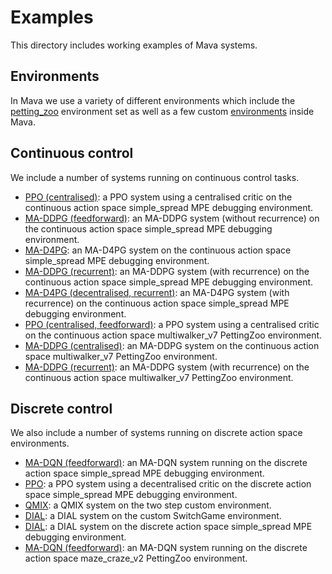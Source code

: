 # Examples
This directory includes working examples of Mava systems.

## Environments

In Mava we use a variety of different environments which include the
[petting_zoo] environment set as well as a few custom [environments](utils/debugging) inside Mava.

## Continuous control
We include a number of systems running on continuous control tasks.

-   [PPO (centralised)](debugging_envs/run_centralised_feedforward_mappo.py):
    a PPO system using a centralised critic on the continuous action space simple_spread MPE debugging environment.
-   [MA-DDPG (feedforward)](debugging_envs/run_feedforward_maddpg.py):
    an MA-DDPG system (without recurrence) on the continuous action space simple_spread MPE debugging environment.
-   [MA-D4PG](debugging_envs/run_feedforward_mad4pg.py):
    an MA-D4PG system on the continuous action space simple_spread MPE debugging environment.
-   [MA-DDPG (recurrent)](debugging_envs/run_recurrent_maddpg.py):
    an MA-DDPG system (with recurrence) on the continuous action space simple_spread MPE debugging environment.
-   [MA-D4PG (decentralised, recurrent)](debugging_envs/run_decentralised_recurrent_mad4pg.py):
    an MA-D4PG system (with recurrence) on the continuous action space simple_spread MPE debugging environment.
-  [PPO (centralised, feedforward)](petting_zoo/run_centralised_feedforward_mappo.py):
    a PPO system using a centralised critic on the continuous action space multiwalker_v7 PettingZoo environment.
-  [MA-DDPG (centralised)](petting_zoo/run_feedforward_maddpg.py):
    an MA-DDPG system on the continuous action space multiwalker_v7 PettingZoo environment.
- [MA-DDPG (recurrent)](petting_zoo/run_recurrent_maddpg.py):
    an MA-DDPG system (with recurrence) on the continuous action space multiwalker_v7 PettingZoo environment.

[petting_zoo]: https://github.com/PettingZoo-Team/PettingZoo

## Discrete control

We also include a number of systems running on discrete action space environments.

- [MA-DQN (feedforward)](debugging_envs/run_feedforward_madqn.py):
    an MA-DQN system running on the discrete action space simple_spread MPE debugging environment.
- [PPO](debugging_envs/run_feedforward_mappo.py):
    a PPO system using a decentralised critic on the discrete action space simple_spread MPE debugging environment.
- [QMIX](debugging_envs/run_feedforward_qmix.py):
    a QMIX system on the two step custom environment.
- [DIAL](debugging_envs/run_recurrent_dial.py):
    a DIAL system on the custom SwitchGame environment.
- [DIAL](debugging_envs/run_recurrent_dial_spread.py):
    a DIAL system on the discrete action space simple_spread MPE debugging environment.
- [MA-DQN (feedforward)](debugging_envs/run_feedforward_madqn.py):
    an MA-DQN system running on the discrete action space maze_craze_v2 PettingZoo environment.
